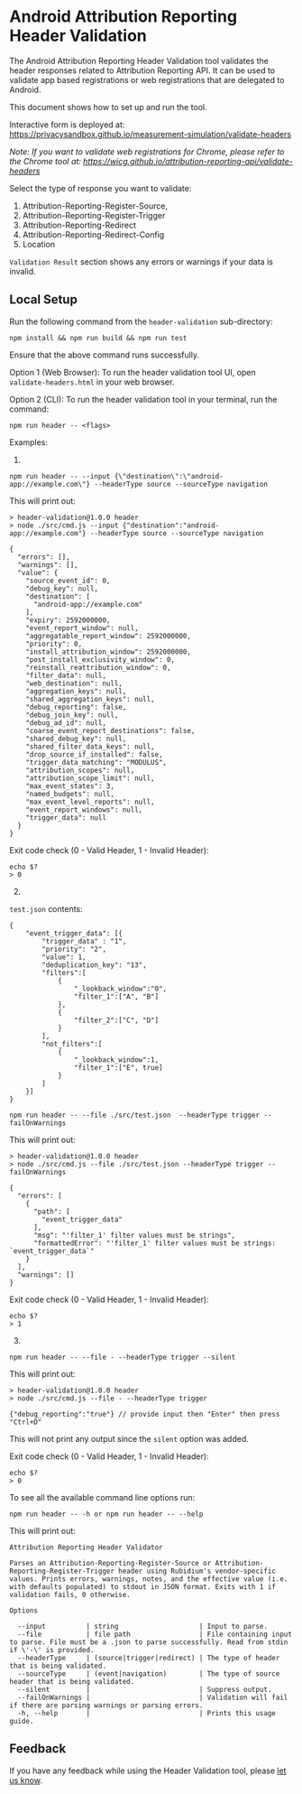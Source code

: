 # Android Attribution Reporting Header Validation

The Android Attribution Reporting Header Validation tool validates the header responses related to Attribution Reporting API. It can be used to validate app based registrations or web registrations that are delegated to Android.

This document shows how to set up and run the tool.

Interactive form is deployed at: https://privacysandbox.github.io/measurement-simulation/validate-headers

*Note: If you want to validate web registrations for Chrome, please refer to the Chrome tool at: https://wicg.github.io/attribution-reporting-api/validate-headers*

Select the type of response you want to validate:
1. Attribution-Reporting-Register-Source,
2. Attribution-Reporting-Register-Trigger
3. Attribution-Reporting-Redirect
4. Attribution-Reporting-Redirect-Config
5. Location

`Validation Result` section shows any errors or warnings if your data is invalid.

## Local Setup

Run the following command from the `header-validation` sub-directory:

```
npm install && npm run build && npm run test
```

Ensure that the above command runs successfully.

Option 1 (Web Browser): To run the header validation tool UI, open `validate-headers.html` in your web browser.

Option 2 (CLI): To run the header validation tool in your terminal, run the command:
```
npm run header -- <flags>
```
Examples:

1.
```
npm run header -- --input {\"destination\":\"android-app://example.com\"} --headerType source --sourceType navigation
```
This will print out:
```
> header-validation@1.0.0 header
> node ./src/cmd.js --input {"destination":"android-app://example.com"} --headerType source --sourceType navigation

{
  "errors": [],
  "warnings": [],
  "value": {
    "source_event_id": 0,
    "debug_key": null,
    "destination": [
      "android-app://example.com"
    ],
    "expiry": 2592000000,
    "event_report_window": null,
    "aggregatable_report_window": 2592000000,
    "priority": 0,
    "install_attribution_window": 2592000000,
    "post_install_exclusivity_window": 0,
    "reinstall_reattribution_window": 0,
    "filter_data": null,
    "web_destination": null,
    "aggregation_keys": null,
    "shared_aggregation_keys": null,
    "debug_reporting": false,
    "debug_join_key": null,
    "debug_ad_id": null,
    "coarse_event_report_destinations": false,
    "shared_debug_key": null,
    "shared_filter_data_keys": null,
    "drop_source_if_installed": false,
    "trigger_data_matching": "MODULUS",
    "attribution_scopes": null,
    "attribution_scope_limit": null,
    "max_event_states": 3,
    "named_budgets": null,
    "max_event_level_reports": null,
    "event_report_windows": null,
    "trigger_data": null
  }
}
```
Exit code check (0 - Valid Header, 1 - Invalid Header):
```
echo $?
> 0
```
2.
`test.json` contents:
```
{
    "event_trigger_data": [{
        "trigger_data" : "1",
        "priority": "2",
        "value": 1,
        "deduplication_key": "13",
        "filters":[
            {
                "_lookback_window":"0",
                "filter_1":["A", "B"]
            },
            {
                "filter_2":["C", "D"]
            }
        ],
        "not_filters":[
            {
                "_lookback_window":1,
                "filter_1":["E", true]
            }
        ]
    }]
}
```
```
npm run header -- --file ./src/test.json  --headerType trigger --failOnWarnings
```
This will print out:
```
> header-validation@1.0.0 header
> node ./src/cmd.js --file ./src/test.json --headerType trigger --failOnWarnings

{
  "errors": [
    {
      "path": [
        "event_trigger_data"
      ],
      "msg": "'filter_1' filter values must be strings",
      "formattedError": "'filter_1' filter values must be strings: `event_trigger_data`"
    }
  ],
  "warnings": []
}
```
Exit code check (0 - Valid Header, 1 - Invalid Header):
```
echo $?
> 1
```
3.
```
npm run header -- --file - --headerType trigger --silent
```
This will print out:
```
> header-validation@1.0.0 header
> node ./src/cmd.js --file - --headerType trigger

{"debug_reporting":"true"} // provide input then "Enter" then press "Ctrl+D"
```
This will not print any output since the `silent` option was added.

Exit code check (0 - Valid Header, 1 - Invalid Header):
```
echo $?
> 0
```
To see all the available command line options run:
```
npm run header -- -h or npm run header -- --help
```

This will print out:
```
Attribution Reporting Header Validator

Parses an Attribution-Reporting-Register-Source or Attribution-Reporting-Register-Trigger header using Rubidium's vendor-specific values. Prints errors, warnings, notes, and the effective value (i.e. with defaults populated) to stdout in JSON format. Exits with 1 if validation fails, 0 otherwise.

Options

  --input          | string                    | Input to parse.
  --file           | file path                 | File containing input to parse. File must be a .json to parse successfully. Read from stdin if \'-\' is provided.
  --headerType     | (source|trigger|redirect) | The type of header that is being validated.
  --sourceType     | (event|navigation)        | The type of source header that is being validated.
  --silent         |                           | Suppress output.
  --failOnWarnings |                           | Validation will fail if there are parsing warnings or parsing errors.
  -h, --help       |                           | Prints this usage guide.
```

## Feedback

If you have any feedback while using the Header Validation tool, please
[let us know][1].

[1]: https://issuetracker.google.com/issues/new?component=1116743&template=1629474
